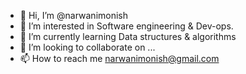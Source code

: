 - 👋 Hi, I’m @narwanimonish
- 👀 I’m interested in Software engineering & Dev-ops.
- 🌱 I’m currently learning Data structures & algorithms
- 💞️ I’m looking to collaborate on ...
- 📫 How to reach me narwanimonish@gmail.com

<!---
narwanimonish/narwanimonish is a ✨ special ✨ repository because its `README.md` (this file) appears on your GitHub profile.
You can click the Preview link to take a look at your changes.
--->
